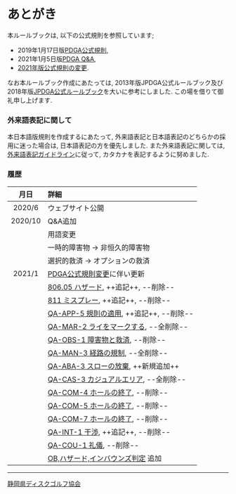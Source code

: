# あとがき

本ルールブックは,
以下の公式規則を参照しています;
- 2019年1月17日版[PDGA公式規則](https://www.pdga.com/rules/official-rules-disc-golf),
- 2021年1月5日版[PDGA Q&A](https://www.pdga.com/rules/official-rules-disc-golf/questions-and-answers),
- [2021年版公式規則の変更](https://www.pdga.com/news/updates-coming-pdga-official-rules-disc-golf-competition-manual-2021).

なお本ルールブック作成にあたっては,
2013年版JPDGA公式ルールブック及び
2018年版[JPDGA公式ルールブック](http://www.jpdga.jp/data/2018discgolf_rule.pdf)を大いに参考にしました.
この場を借りて御礼申し上げます.

### 外来語表記に関して

本日本語版規則を作成するにあたって,
外来語表記と日本語表記のどちらかの採用に迷った場合は,
日本語表記の方を優先しました.
また外来語表記に関しては,
[外来語表記ガイドライン](https://www.jtca.org/standardization/katakana_guide_3_20171222.pdf)に従って,
カタカナを表記するように努めました.

### 履歴

|   月日   | 詳細
|:-------:|:---------
|  2020/6 | ウェブサイト公開
| 2020/10 | Q&A追加
|         | 用語変更
|         | 一時的障害物 -> 非恒久的障害物
|         | 選択的救済 -> オプションの救済
| 2021/1  | [PDGA公式規則変更](https://www.pdga.com/news/updates-coming-pdga-official-rules-disc-golf-competition-manual-2021)に伴い更新
|         | [806.05 ハザード](80605), ++追記++, --削除--
|         | [811 ミスプレー](811), ++追記++, --削除--
|         | [QA-APP-5 規則の適用](qa-app), ++追記++, --削除--
|         | [QA-MAR-2 ライをマークする](qa-mar), --全削除--
|         | [QA-OBS-1 障害物と救済](qa-obs), --削除--
|         | [QA-MAN-3 経路の規制](qa-man), --全削除--
|         | [QA-ABA-3 スローの放棄](qa-aba), ++新規追加++
|         | [QA-CAS-3 カジュアルエリア](qa-cas), --全削除--
|         | [QA-COM-4 ホールの終了](qa-com), --削除--
|         | [QA-COM-5 ホールの終了](qa-com), --削除--
|         | [QA-COM-7 ホールの終了](qa-com), --削除--
|         | [QA-INT-1 干渉](qa-int), ++追記++, --削除--
|         | [QA-COU-1 礼儀](qa-cou), --削除--
|         | [OB,ハザード,インバウンズ判定](obhazardinbounds) 追加

---

[静岡県ディスクゴルフ協会](https://jpdga-shizuoka.github.io/home)
